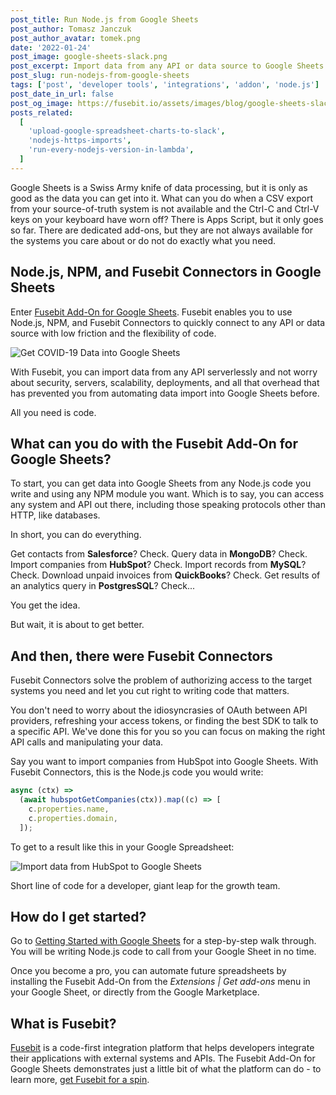 ```yaml
---
post_title: Run Node.js from Google Sheets
post_author: Tomasz Janczuk
post_author_avatar: tomek.png
date: '2022-01-24'
post_image: google-sheets-slack.png
post_excerpt: Import data from any API or data source to Google Sheets using Node.js, NPM, and Fusebit Connectors.
post_slug: run-nodejs-from-google-sheets
tags: ['post', 'developer tools', 'integrations', 'addon', 'node.js']
post_date_in_url: false
post_og_image: https://fusebit.io/assets/images/blog/google-sheets-slack.png
posts_related:
  [
    'upload-google-spreadsheet-charts-to-slack',
    'nodejs-https-imports',
    'run-every-nodejs-version-in-lambda',
  ]
---
```


Google Sheets is a Swiss Army knife of data processing, but it is only as good as the data you can get into it. What can you do when a CSV export from your source-of-truth system is not available and the Ctrl-C and Ctrl-V keys on your keyboard have worn off? There is Apps Script, but it only goes so far. There are dedicated add-ons, but they are not always available for the systems you care about or do not do exactly what you need.

## Node.js, NPM, and Fusebit Connectors in Google Sheets

Enter [Fusebit Add-On for Google Sheets](https://developer.fusebit.io/docs/google-sheets-addon). Fusebit enables you to use Node.js, NPM, and Fusebit Connectors to quickly connect to any API or data source with low friction and the flexibility of code.

![Get COVID-19 Data into Google Sheets](google-sheets-addon-covid.gif 'Get COVID-19 Data into Google Sheets')

With Fusebit, you can import data from any API serverlessly and not worry about security, servers, scalability, deployments, and all that overhead that has prevented you from automating data import into Google Sheets before.

All you need is code.

## What can you do with the Fusebit Add-On for Google Sheets?

To start, you can get data into Google Sheets from any Node.js code you write and using any NPM module you want. Which is to say, you can access any system and API out there, including those speaking protocols other than HTTP, like databases.

In short, you can do everything.

Get contacts from **Salesforce**? Check. Query data in **MongoDB**? Check. Import companies from **HubSpot**? Check. Import records from **MySQL**? Check. Download unpaid invoices from **QuickBooks**? Check. Get results of an analytics query in **PostgresSQL**? Check...

You get the idea.

But wait, it is about to get better.

## And then, there were Fusebit Connectors

Fusebit Connectors solve the problem of authorizing access to the target systems you need and let you cut right to writing code that matters.

You don't need to worry about the idiosyncrasies of OAuth between API providers, refreshing your access tokens, or finding the best SDK to talk to a specific API. We've done this for you so you can focus on making the right API calls and manipulating your data.

Say you want to import companies from HubSpot into Google Sheets. With Fusebit Connectors, this is the Node.js code you would write:

```javascript
async (ctx) =>
  (await hubspotGetCompanies(ctx)).map((c) => [
    c.properties.name,
    c.properties.domain,
  ]);
```

To get to a result like this in your Google Spreadsheet:

![Import data from HubSpot to Google Sheets](google-sheets-addon-hubspot.png 'Import data from HubSpot to Google Sheets')

Short line of code for a developer, giant leap for the growth team.

## How do I get started?

Go to [Getting Started with Google Sheets](https://developer.fusebit.io/docs/google-sheets-addon) for a step-by-step walk through. You will be writing Node.js code to call from your Google Sheet in no time.

Once you become a pro, you can automate future spreadsheets by installing the Fusebit Add-On from the _Extensions | Get add-ons_ menu in your Google Sheet, or directly from the Google Marketplace.

## What is Fusebit?

[Fusebit](https://fusebit.io) is a code-first integration platform that helps developers integrate their applications with external systems and APIs. The Fusebit Add-On for Google Sheets demonstrates just a little bit of what the platform can do - to learn more, [get Fusebit for a spin](https://developer.fusebit.io/docs/getting-started).
